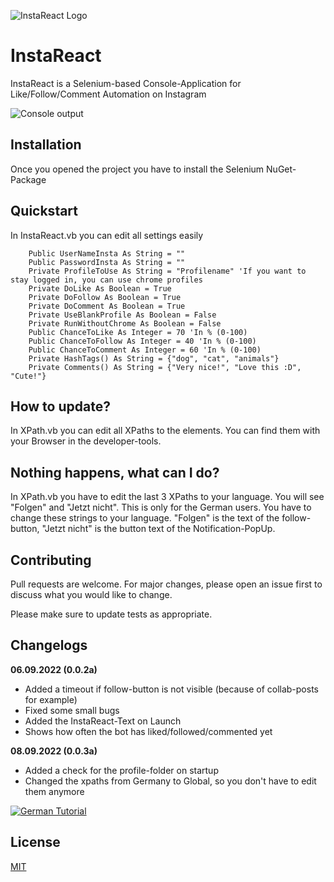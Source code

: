 ![InstaReact Logo](https://i.imgur.com/PkR2Zdy.png "InstaReact Logo")

# InstaReact
InstaReact is a Selenium-based Console-Application for Like/Follow/Comment Automation on Instagram      

![Console output](https://i.imgur.com/6xNXnNs.png "Console output")

## Installation

Once you opened the project you have to install the Selenium NuGet-Package

## Quickstart

In InstaReact.vb you can edit all settings easily

```vb.net
    Public UserNameInsta As String = ""
    Public PasswordInsta As String = ""
    Private ProfileToUse As String = "Profilename" 'If you want to stay logged in, you can use chrome profiles
    Private DoLike As Boolean = True 
    Private DoFollow As Boolean = True
    Private DoComment As Boolean = True
    Private UseBlankProfile As Boolean = False 
    Private RunWithoutChrome As Boolean = False
    Public ChanceToLike As Integer = 70 'In % (0-100)
    Public ChanceToFollow As Integer = 40 'In % (0-100)
    Public ChanceToComment As Integer = 60 'In % (0-100)
    Private HashTags() As String = {"dog", "cat", "animals"}
    Private Comments() As String = {"Very nice!", "Love this :D", "Cute!"}
```

## How to update?

In XPath.vb you can edit all XPaths to the elements. You can find them with your Browser in the developer-tools.

## Nothing happens, what can I do?

In XPath.vb you have to edit the last 3 XPaths to your language. You will see "Folgen" and "Jetzt nicht". 
This is only for the German users. You have to change these strings to your language. "Folgen" is the text of the follow-button,
"Jetzt nicht" is the button text of the Notification-PopUp.

## Contributing
Pull requests are welcome. For major changes, please open an issue first to discuss what you would like to change.

Please make sure to update tests as appropriate.

## Changelogs

**06.09.2022 (0.0.2a)**
- Added a timeout if follow-button is not visible (because of collab-posts for example)
- Fixed some small bugs
- Added the InstaReact-Text on Launch
- Shows how often the bot has liked/followed/commented yet

**08.09.2022 (0.0.3a)**
- Added a check for the profile-folder on startup
- Changed the xpaths from Germany to Global, so you don't have to edit them anymore

[![German Tutorial](https://img.youtube.com/vi/ip15T-DBE7A/0.jpg)](https://www.youtube.com/watch?v=ip15T-DBE7A)

## License
[MIT](https://choosealicense.com/licenses/mit/)
